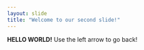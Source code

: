 ```yaml
---
layout: slide
title: "Welcome to our second slide!"
---
```

**HELLO WORLD!**
Use the left arrow to go back!

